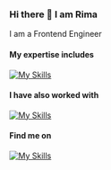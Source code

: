 ### Hi there 👋 I am Rima

I am a Frontend Engineer

#### My expertise includes
[![My Skills](https://skillicons.dev/icons?i=react,scala,js,ts,html,css,jquery)](https://skillicons.dev)

#### I have also worked with
[![My Skills](https://skillicons.dev/icons?i=nextjs,gulp,sass,webpack,git)](https://skillicons.dev)

#### Find me on
[![My Skills](https://skillicons.dev/icons?i=linkedin)]([https://skillicons.dev](https://www.linkedin.com/in/esmotara-rima/))



<!--
**mariratamosi/mariratamosi** is a ✨ _special_ ✨ repository because its `README.md` (this file) appears on your GitHub profile.

Here are some ideas to get you started:

- 🔭 I’m currently working on ...
- 🌱 I’m currently learning ...
- 👯 I’m looking to collaborate on ...
- 🤔 I’m looking for help with ...
- 💬 Ask me about ...
- 📫 How to reach me: ...
- 😄 Pronouns: ...
- ⚡ Fun fact: ...
-->

